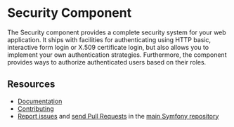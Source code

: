 Security Component
==================

The Security component provides a complete security system for your web
application. It ships with facilities for authenticating using HTTP basic, 
interactive form login or X.509 certificate login, but
also allows you to implement your own authentication strategies. Furthermore,
the component provides ways to authorize authenticated users based on their
roles.

Resources
---------

 * [Documentation](https://symfony.com/doc/current/components/security.html)
 * [Contributing](https://symfony.com/doc/current/contributing/index.html)
 * [Report issues](https://github.com/symfony/symfony/issues) and
   [send Pull Requests](https://github.com/symfony/symfony/pulls)
   in the [main Symfony repository](https://github.com/symfony/symfony)
